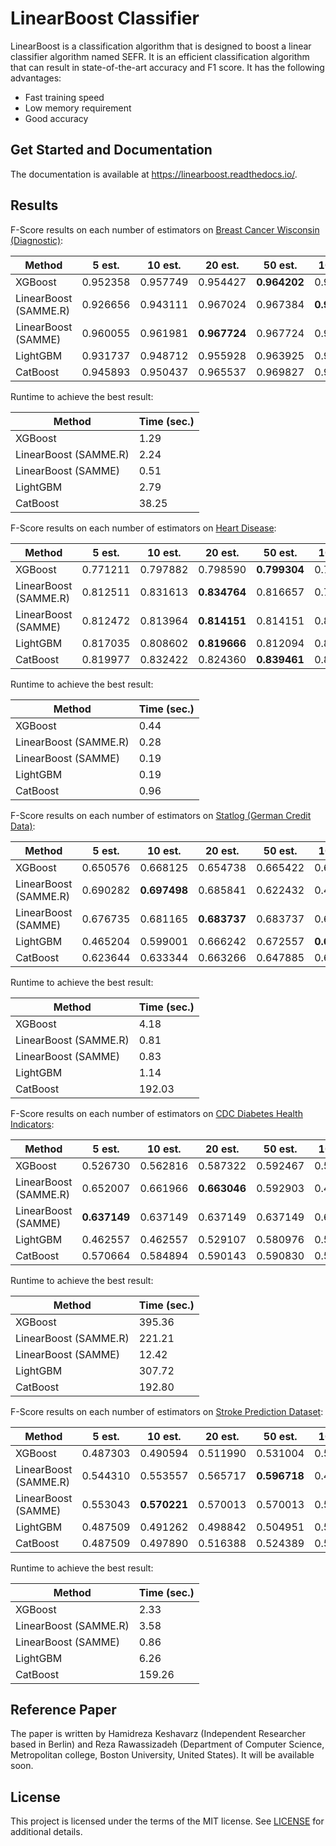 
LinearBoost Classifier
=======================

LinearBoost is a classification algorithm that is designed to boost a linear classifier algorithm named SEFR. It is an efficient classification algorithm that can result in state-of-the-art accuracy and F1 score. It has the following advantages:

- Fast training speed
- Low memory requirement
- Good accuracy


Get Started and Documentation
-----------------------------

The documentation is available at https://linearboost.readthedocs.io/.

Results
-------

F-Score results on each number of estimators on [Breast Cancer Wisconsin (Diagnostic)](https://archive.ics.uci.edu/dataset/17/breast+cancer+wisconsin+diagnostic):

| Method         |   5 est.   |  10 est.   |  20 est.   |  50 est.   | 100 est.   | 200 est.   | 500 est.   | 1000 est.  |
|----------------|------------|------------|------------|------------|------------|------------|------------|------------|
| XGBoost        | 0.952358   | 0.957749   | 0.954427   | **0.964202**   | 0.964008   | 0.964246   | 0.964246   | 0.964246   |
| LinearBoost (SAMME.R) | 0.926656   | 0.943111   | 0.967024   | 0.967384   | **0.974757**   | 0.962691   | 0.954958   | 0.937239   |
| LinearBoost (SAMME) | 0.960055   | 0.961981   | **0.967724**   | 0.967724   | 0.967724   | 0.967724   | 0.967724   | 0.967724   |
| LightGBM       | 0.931737   | 0.948712   | 0.955928   | 0.963925   | 0.959527   | 0.967475   | **0.971148**   | 0.971148   |
| CatBoost       | 0.945893   | 0.950437   | 0.965537   | 0.969827   | 0.965278   | 0.965639   | **0.971439**   | 0.969537   |

Runtime to achieve the best result:

| Method         | Time (sec.)|
|----------------|------------|
| XGBoost        | 1.29   |
| LinearBoost (SAMME.R) | 2.24   |
| LinearBoost (SAMME) | 0.51   |
| LightGBM       | 2.79   |
| CatBoost       | 38.25   |

F-Score results on each number of estimators on [Heart Disease](https://archive.ics.uci.edu/dataset/45/heart+disease):

| Method         |   5 est.   |  10 est.   |  20 est.   |  50 est.   | 100 est.   | 200 est.   | 500 est.   | 1000 est.  |
|----------------|------------|------------|------------|------------|------------|------------|------------|------------|
| XGBoost        | 0.771211   | 0.797882   | 0.798590   | **0.799304**   | 0.792604   | 0.792818   | 0.785654   | 0.785643   |
| LinearBoost (SAMME.R) | 0.812511   | 0.831613   | **0.834764**   | 0.816657   | 0.793616   | 0.730861   | 0.516908   | 0.365107   |
| LinearBoost (SAMME) | 0.812472   | 0.813964   | **0.814151**   | 0.814151   | 0.814151   | 0.814151   | 0.814151   | 0.814151   |
| LightGBM       | 0.817035   | 0.808602   | **0.819666**   | 0.812094   | 0.812254   | 0.805578   | 0.795899   | 0.785490   |
| CatBoost       | 0.819977   | 0.832422   | 0.824360   | **0.839461**   | 0.839286   | 0.813326   | 0.825896   | 0.829023   |


Runtime to achieve the best result:

| Method         | Time (sec.)|
|----------------|------------|
| XGBoost        | 0.44   |
| LinearBoost (SAMME.R) | 0.28   |
| LinearBoost (SAMME) | 0.19   |
| LightGBM       | 0.19   |
| CatBoost       | 0.96   |

F-Score results on each number of estimators on [Statlog (German Credit Data)](https://archive.ics.uci.edu/dataset/144/statlog+german+credit+data):

| Method         |   5 est.   |  10 est.   |  20 est.   |  50 est.   | 100 est.   | 200 est.   | 500 est.   | 1000 est.  |
|----------------|------------|------------|------------|------------|------------|------------|------------|------------|
| XGBoost      | 0.650576   | 0.668125   | 0.654738   | 0.665422   | 0.673953   | 0.675264   | **0.685577**   | 0.679165   |
| LinearBoost (SAMME.R)      | 0.690282   | **0.697498**   | 0.685841   | 0.622432   | 0.461522   | 0.411345   | 0.411345   | 0.411345   |
| LinearBoost (SAMME)      | 0.676735   | 0.681165   | **0.683737**   | 0.683737   | 0.683737   | 0.683737   | 0.683737   | 0.683737   |
| LightGBM      | 0.465204   | 0.599001   | 0.666242   | 0.672557   | **0.675394**   | 0.672356   | 0.652203   | 0.637698   |
| CatBoost      | 0.623644   | 0.633344   | 0.663266   | 0.647885   | 0.669377   | 0.660652   | 0.657485   | **0.671585**   |

Runtime to achieve the best result:

| Method         | Time (sec.)|
|----------------|------------|
| XGBoost        | 4.18   |
| LinearBoost (SAMME.R) | 0.81   |
| LinearBoost (SAMME) | 0.83   |
| LightGBM       | 1.14   |
| CatBoost       | 192.03   |

F-Score results on each number of estimators on [CDC Diabetes Health Indicators](https://archive.ics.uci.edu/dataset/891/cdc+diabetes+health+indicators):


| Method         |   5 est.   |  10 est.   |  20 est.   |  50 est.   | 100 est.   | 200 est.   | 500 est.   | 1000 est.  |
|----------------|------------|------------|------------|------------|------------|------------|------------|------------|
| XGBoost      | 0.526730   | 0.562816   | 0.587322   | 0.592467   | 0.593964   | 0.594074   | 0.598566   | **0.603016**   |
| LinearBoost (SAMME.R)      | 0.652007   | 0.661966   | **0.663046**   | 0.592903   | 0.469198   | 0.462557   | 0.462557   | 0.462557   |
| LinearBoost (SAMME)      | **0.637149**   | 0.637149   | 0.637149   | 0.637149   | 0.637149   | 0.637149   | 0.637149   | 0.637149   |
| LightGBM      | 0.462557   | 0.462557   | 0.529107   | 0.580976   | 0.588251   | 0.590069   | 0.591296   | **0.591785**   |
| CatBoost      | 0.570664   | 0.584894   | 0.590143   | 0.590830   | 0.592464   | **0.593707**   | 0.592682   | 0.592633   |

Runtime to achieve the best result:

| Method         | Time (sec.)|
|----------------|------------|
| XGBoost        | 395.36   |
| LinearBoost (SAMME.R) | 221.21   |
| LinearBoost (SAMME) | 12.42   |
| LightGBM       | 307.72   |
| CatBoost       | 192.80   |


F-Score results on each number of estimators on [Stroke Prediction Dataset](https://www.kaggle.com/datasets/fedesoriano/stroke-prediction-dataset?resource=download):


| Method         |   5 est.   |  10 est.   |  20 est.   |  50 est.   | 100 est.   | 200 est.   | 500 est.   | 1000 est.  |
|----------------|------------|------------|------------|------------|------------|------------|------------|------------|
| XGBoost      | 0.487303   | 0.490594   | 0.511990   | 0.531004   | 0.536601   | **0.538732**   | 0.535431   | 0.534107   |
| LinearBoost (SAMME.R)      | 0.544310   | 0.553557   | 0.565717   | **0.596718**   | 0.491107   | 0.487509   | 0.487509   | 0.487509   |
| LinearBoost (SAMME)      | 0.553043   | **0.570221**   | 0.570013   | 0.570013   | 0.570013   | 0.570013   | 0.570013   | 0.570013   |
| LightGBM      | 0.487509   | 0.491262   | 0.498842   | 0.504951   | 0.513150   | 0.517687   | **0.521545**   | 0.520001   |
| CatBoost      | 0.487509   | 0.497890   | 0.516388   | 0.524389   | 0.529016   | 0.519215   | 0.522405   | **0.531045**   |

Runtime to achieve the best result:

| Method         | Time (sec.)|
|----------------|------------|
| XGBoost        | 2.33   |
| LinearBoost (SAMME.R) | 3.58   |
| LinearBoost (SAMME) | 0.86   |
| LightGBM       | 6.26   |
| CatBoost       | 159.26   |

Reference Paper
-----------------------------
The paper is written by Hamidreza Keshavarz (Independent Researcher based in Berlin) and Reza Rawassizadeh (Department of Computer Science, Metropolitan college, Boston University, United States). It will be available soon.

License
-------

This project is licensed under the terms of the MIT license. See [LICENSE](https://github.com/microsoft/LightGBM/blob/master/LICENSE) for additional details.
